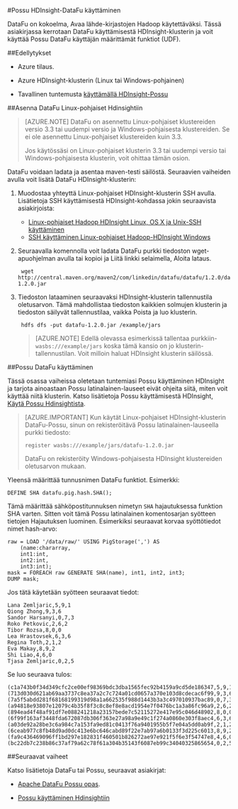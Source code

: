 <properties
pageTitle="Possu HDInsight-DataFu käyttäminen"
description="DataFu on kokoelma kirjastojen Hadoop käytettäväksi. Katso, miten voit käyttää DataFu Possu kanssa HDInsight-klusterin."
services="hdinsight"
documentationCenter=""
authors="Blackmist"
manager="jhubbard"
editor="cgronlun"/>

<tags
ms.service="hdinsight"
ms.devlang="na"
ms.topic="article"
ms.tgt_pltfrm="na"
ms.workload="big-data"
ms.date="08/23/2016"
ms.author="larryfr"/>

#<a name="use-datafu-with-pig-on-hdinsight"></a>Possu HDInsight-DataFu käyttäminen

DataFu on kokoelma, Avaa lähde-kirjastojen Hadoop käytettäväksi. Tässä asiakirjassa kerrotaan DataFu käyttämisestä HDInsight-klusterin ja voit käyttää Possu DataFu käyttäjän määrittämät funktiot (UDF).

##<a name="prerequisites"></a>Edellytykset

* Azure tilaus.

* Azure HDInsight-klusterin (Linux tai Windows-pohjainen)

* Tavallinen tuntemusta [käyttämällä HDInsight-Possu](hdinsight-use-pig.md)

##<a name="install-datafu-on-linux-based-hdinsight"></a>Asenna DataFu Linux-pohjaiset Hdinsightiin

> [AZURE.NOTE] DataFu on asennettu Linux-pohjaiset klustereiden versio 3.3 tai uudempi versio ja Windows-pohjaisesta klustereiden. Se ei ole asennettu Linux-pohjaiset klustereiden kuin 3.3.
>
> Jos käytössäsi on Linux-pohjaiset klusterin 3.3 tai uudempi versio tai Windows-pohjaisesta klusterin, voit ohittaa tämän osion.

DataFu voidaan ladata ja asentaa maven-testi säilöstä. Seuraavien vaiheiden avulla voit lisätä DataFu HDInsight-klusterin:

1. Muodostaa yhteyttä Linux-pohjaiset HDInsight-klusterin SSH avulla. Lisätietoja SSH käyttämisestä HDInsight-kohdassa jokin seuraavista asiakirjoista:

    * [Linux-pohjaiset Hadoop HDInsight Linux, OS X ja Unix-SSH käyttäminen](hdinsight-hadoop-linux-use-ssh-unix.md)
    * [SSH käyttäminen Linux-pohjaiset Hadoop-HDInsight Windows](hdinsight-hadoop-linux-use-ssh-unix.md)
    
2. Seuraavalla komennolla voit ladata DataFu purkki tiedoston wget-apuohjelman avulla tai kopioi ja Liitä linkki selaimella, Aloita lataus.

        wget http://central.maven.org/maven2/com/linkedin/datafu/datafu/1.2.0/datafu-1.2.0.jar

3. Tiedoston lataaminen seuraavaksi HDInsight-klusterin tallennustila oletusarvon. Tämä mahdollistaa tiedoston kaikkien solmujen klusterin ja tiedoston säilyvät tallennustilaa, vaikka Poista ja luo klusterin.

        hdfs dfs -put datafu-1.2.0.jar /example/jars
    
    > [AZURE.NOTE] Edellä olevassa esimerkissä tallentaa purkkiin- `wasbs:///example/jars` koska tämä kansio on jo klusterin-tallennustilan. Voit milloin haluat HDInsight klusterin säilössä.

##<a name="use-datafu-with-pig"></a>Possu DataFu käyttäminen

Tässä osassa vaiheissa oletetaan tuntemiasi Possu käyttäminen HDInsight ja tarjota ainoastaan Possu latinalainen-lauseet eivät ohjeita siitä, miten voit käyttää niitä klusterin. Katso lisätietoja Possu käyttämisestä HDInsight, [Käytä Possu Hdinsightista](hdinsight-use-pig.md).

> [AZURE.IMPORTANT] Kun käytät Linux-pohjaiset HDInsight-klusterin DataFu-Possu, sinun on rekisteröitävä Possu latinalainen-lauseella purkki tiedosto:
>
> ```register wasbs:///example/jars/datafu-1.2.0.jar```
>
> DataFu on rekisteröity Windows-pohjaisesta HDInsight klustereiden oletusarvon mukaan.

Yleensä määrittää tunnusnimen DataFu funktiot. Esimerkki:

    DEFINE SHA datafu.pig.hash.SHA();
    
Tämä määrittää sähköpostitunnuksen nimetyn `SHA` hajautuksessa funktion SHA varten. Sitten voit tämä Possu latinalainen komentosarjan syötteen tietojen Hajautuksen luominen. Esimerkiksi seuraavat korvaa syöttötiedot nimet hash-arvo:

    raw = LOAD '/data/raw/' USING PigStorage(',') AS  
        (name:chararray, 
        int1:int, 
        int2:int,
        int3:int); 
    mask = FOREACH raw GENERATE SHA(name), int1, int2, int3; 
    DUMP mask;

Jos tätä käytetään syötteen seuraavat tiedot:

    Lana Zemljaric,5,9,1
    Qiong Zhong,9,3,6
    Sandor Harsanyi,0,7,3
    Roko Petkovic,2,6,2
    Tibor Rozsa,8,0,0
    Lea Hrastovsek,6,3,6
    Regina Toth,2,1,2
    Eva Makay,8,9,2
    Shi Liao,4,6,0
    Tjasa Zemljaric,0,2,5
    
Se luo seuraava tulos:

    (c1a743b0f34d349cfc2ce00ef98369bdc3dba1565fec92b4159a9cd5de186347,5,9,1)
    (713d030d621ab69aa3737c8ea37a2c7c724a01cd0657a370e103d8cdecac6f99,9,3,6)
    (7a5f5abdd281f68168199319d98a1a662535f988d1443b3a3c497010937bac89,0,7,3)
    (a94818e93807e12079c4b35f8f3c8c8ef8e8acd1954e7f0476bc1a3a86fc96a9,2,6,2)
    (894ead4f48af91df7e088241218a23157bede7c52115272e417e95c046d48902,8,0,0)
    (6f99f163af3448fda672087db306f363e27a98a9e49c1f274a0860e303f8aec4,6,3,6)
    (a03de92a28be3c6a984c7a153fa9ed81c0413f76a9401955b5f7e04a5dd0ab9f,2,1,2)
    (6ceab977c8fb48d9ad0dc413e6bc646cabd89f22e7ab97a6b0133f3d225c6013,8,9,2)
    (fa9c436469096ff1bd297e182831f460501b826272ae97e921f5f6e3f54747e8,4,6,0)
    (bc22db7c238b86c37af79a62c78f61a304b35143f6087eb99c34040325865654,0,2,5)

##<a name="next-steps"></a>Seuraavat vaiheet

Katso lisätietoja DataFu tai Possu, seuraavat asiakirjat:

* [Apache DataFu Possu opas](http://datafu.incubator.apache.org/docs/datafu/guide.html).

* [Possu käyttäminen Hdinsightiin](hdinsight-use-pig.md)
